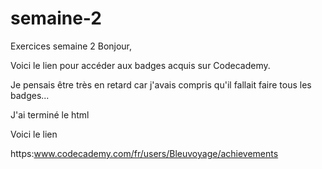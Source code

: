 # semaine-2
Exercices semaine 2
Bonjour, 

 Voici le lien pour accéder aux badges acquis sur Codecademy.
 
 Je pensais être très en retard car j'avais compris qu'il fallait faire tous les badges...
 
 J'ai terminé le html
 
 Voici le lien
 
 https:www.codecademy.com/fr/users/Bleuvoyage/achievements
 